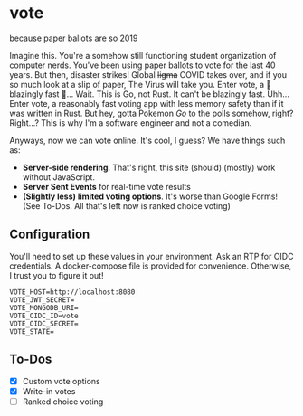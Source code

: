 # vote
because paper ballots are so 2019

Imagine this. You're a somehow still functioning student organization of computer nerds. You've been using paper ballots to vote for the last 40 years. But then, disaster strikes! Global ~~ligma~~ COVID takes over, and if you so much look at a slip of paper, The Virus will take you. Enter vote, a 🚀 blazingly fast 🚀... Wait. This is Go, not Rust. It can't be blazingly fast. Uhh... Enter vote, a reasonably fast voting app with less memory safety than if it was written in Rust. But hey, gotta Pokemon _Go_ to the polls somehow, right? Right...? This is why I'm a software engineer and not a comedian.

Anyways, now we can vote online. It's cool, I guess? We have things such as:
 - **Server-side rendering**. That's right, this site (should) (mostly) work without JavaScript.
 - **Server Sent Events** for real-time vote results
 - **(Slightly less) limited voting options**. It's worse than Google Forms! (See To-Dos. All that's left now is ranked choice voting)

## Configuration
You'll need to set up these values in your environment. Ask an RTP for OIDC credentials. A docker-compose file is provided for convenience. Otherwise, I trust you to figure it out!
```
VOTE_HOST=http://localhost:8080
VOTE_JWT_SECRET=
VOTE_MONGODB_URI=
VOTE_OIDC_ID=vote
VOTE_OIDC_SECRET=
VOTE_STATE=
```

## To-Dos
- [x] Custom vote options
- [x] Write-in votes
- [ ] Ranked choice voting
